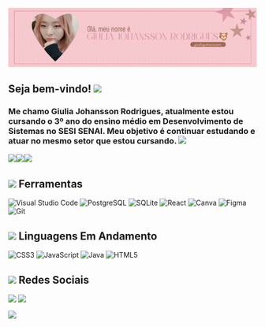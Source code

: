 ![Header](./Header2.gif)
## Seja bem-vindo! <img src = "https://pixeloving.neocities.org/emoticons/sparkles/tumblr_inline_qicks5qRqQ1xq96li_500.gif" widht = 20px/>
### Me chamo Giulia Johansson Rodrigues, atualmente estou cursando o 3º ano do ensino médio em Desenvolvimento de Sistemas no SESI SENAI. Meu objetivo é continuar estudando e atuar no mesmo setor que estou cursando. <img src = "https://pixels.crd.co/assets/images/gallery39/fbb03029.gif?v=2942f085" widht = 20px/>

<img src = "https://gifcity.carrd.co/assets/images/gallery40/c642682d.gif?v=d55ea43d" widht = 20px/><img src = "https://gifcity.carrd.co/assets/images/gallery40/c642682d.gif?v=d55ea43d" widht = 20px/><img src = "https://gifcity.carrd.co/assets/images/gallery40/c642682d.gif?v=d55ea43d" widht = 20px/>

## <img src = "https://pixels.crd.co/assets/images/gallery126/46160ee4.gif?v=2942f085" widht = 25px/> Ferramentas
![Visual Studio Code](https://img.shields.io/badge/Visual%20Studio%20Code-0078d7.svg?style=for-the-badge&logo=visual-studio-code&logoColor=white)
![PostgreSQL](https://img.shields.io/badge/PostgreSQL-316192?style=for-the-badge&logo=postgresql&logoColor=white)
![SQLite](https://img.shields.io/badge/Sqlite-003B57?style=for-the-badge&logo=sqlite&logoColor=white)
![React](https://img.shields.io/badge/React-20232A?style=for-the-badge&logo=react&logoColor=61DAFB)
![Canva](https://img.shields.io/badge/Canva-%2300C4CC.svg?&style=for-the-badge&logo=Canva&logoColor=white)
![Figma](https://img.shields.io/badge/Figma-F24E1E?style=for-the-badge&logo=figma&logoColor=white)
![Git](https://img.shields.io/badge/git-%23F05033.svg?style=for-the-badge&logo=git&logoColor=white)

## <img src="https://pixels.crd.co/assets/images/gallery55/ff6545f9.gif?v=2942f085" width = 20px/> **Linguagens Em Andamento**
![CSS3](https://img.shields.io/badge/css3-%231572B6.svg?style=for-the-badge&logo=css3&logoColor=white)
![JavaScript](https://img.shields.io/badge/javascript-%23323330.svg?style=for-the-badge&logo=javascript&logoColor=%23F7DF1E)
![Java](https://img.shields.io/badge/java-%23ED8B00.svg?style=for-the-badge&logo=openjdk&logoColor=white)
![HTML5](https://img.shields.io/badge/html5-%23E34F26.svg?style=for-the-badge&logo=html5&logoColor=white)


## <img src = "https://pixels.crd.co/assets/images/gallery78/a923789b.gif?v=2942f085" width = 20px/> Redes Sociais
<a href="https://www.linkedin.com/in/giulia-johansson-rodrigues-8b9972308/" target="_blank" style="text-decoration: none;"> <img src= "https://img.shields.io/badge/LinkedIn-0077B5?style=for-the-badge&logo=linkedin&logoColor=white"></a>
<a href="https://pt.duolingo.com/profile/hanniphamzinha" target="_blank" style="text-decoration: none;"> <img src= "https://img.shields.io/badge/Duolingo-58CC02?style=for-the-badge&logo=Duolingo&logoColor=white"></a>

[![](https://visitcount.itsvg.in/api?id=giuliajohansson&label=Profile%20Views&color=2&icon=2&pretty=false)](https://visitcount.itsvg.in)